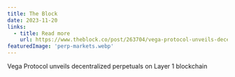 ```yaml
---
title: The Block
date: 2023-11-20
links:
  - title: Read more
    url: https://www.theblock.co/post/263704/vega-protocol-unveils-decentralized-perpetuals-on-trading-blockchain
featuredImage: 'perp-markets.webp'
---
```


Vega Protocol unveils decentralized perpetuals on Layer 1 blockchain
